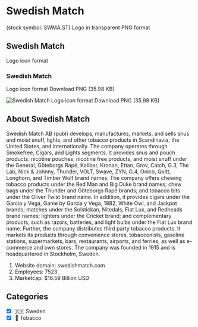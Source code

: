 # Swedish Match
 (stock symbol: SWMA.ST) Logo in transparent PNG format

## Swedish Match
 Logo icon format

### Swedish Match
 Logo icon format Download PNG (35.98 KB)

![Swedish Match
 Logo icon format Download PNG (35.98 KB)](/img/orig/SWMA.ST-cf801264.png)

## About Swedish Match


Swedish Match AB (publ) develops, manufactures, markets, and sells snus and moist snuff, lights, and other tobacco products in Scandinavia, the United States, and internationally. The company operates through Smokefree, Cigars, and Lights segments. It provides snus and pouch products, nicotine pouches, nicotine free products, and moist snuff under the General, Göteborgs Rapé, Kaliber, Kronan, Ettan, Grov, Catch, G.3, The Lab, Nick & Johnny, Thunder, VOLT, Swave, ZYN, G.4, Onico, Qvitt, Longhorn, and Timber Wolf brand names. The company offers chewing tobacco products under the Red Man and Big Duke brand names; chew bags under the Thunder and Göteborgs Rapé brands; and tobacco bits under the Oliver Twist brand name. In addition, it provides cigars under the Garcia y Vega, Game by Garcia y Vega, 1882, White Owl, and Jackpot brands; matches under the Solstickan, Nitedals, Fiat Lux, and Redheads brand names; lighters under the Cricket brand; and complementary products, such as razors, batteries, and light bulbs under the Fiat Lux brand name. Further, the company distributes third party tobacco products. It markets its products through convenience stores, tobacconists, gasoline stations, supermarkets, bars, restaurants, airports, and ferries, as well as e-commerce and own stores. The company was founded in 1915 and is headquartered in Stockholm, Sweden.

1. Website domain: swedishmatch.com
2. Employees: 7523
3. Marketcap: $16.59 Billion USD


## Categories
- [x] 🇸🇪 Sweden
- [x] 🚬 Tobacco
